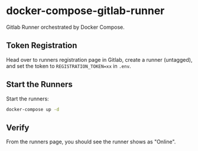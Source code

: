 # docker-compose-gitlab-runner

Gitlab Runner orchestrated by Docker Compose.

## Token Registration

Head over to runners registration page in Gitlab, create a runner (untagged), and set the token to `REGISTRATION_TOKEN=xx` in `.env`.

## Start the Runners

Start the runners:

```bash
docker-compose up -d
```

## Verify

From the runners page, you should see the runner shows as "Online".
